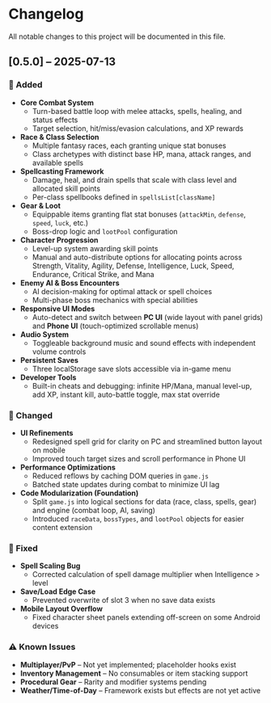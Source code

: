 # Changelog

All notable changes to this project will be documented in this file.

## [0.5.0] – 2025-07-13

### 🚀 Added
- **Core Combat System**  
  - Turn-based battle loop with melee attacks, spells, healing, and status effects  
  - Target selection, hit/miss/evasion calculations, and XP rewards  
- **Race & Class Selection**  
  - Multiple fantasy races, each granting unique stat bonuses  
  - Class archetypes with distinct base HP, mana, attack ranges, and available spells  
- **Spellcasting Framework**  
  - Damage, heal, and drain spells that scale with class level and allocated skill points  
  - Per-class spellbooks defined in `spellsList[className]`  
- **Gear & Loot**  
  - Equippable items granting flat stat bonuses (`attackMin`, `defense`, `speed`, `luck`, etc.)  
  - Boss-drop logic and `lootPool` configuration  
- **Character Progression**  
  - Level-up system awarding skill points  
  - Manual and auto-distribute options for allocating points across Strength, Vitality, Agility, Defense, Intelligence, Luck, Speed, Endurance, Critical Strike, and Mana  
- **Enemy AI & Boss Encounters**  
  - AI decision-making for optimal attack or spell choices  
  - Multi-phase boss mechanics with special abilities  
- **Responsive UI Modes**  
  - Auto-detect and switch between **PC UI** (wide layout with panel grids) and **Phone UI** (touch-optimized scrollable menus)  
- **Audio System**  
  - Toggleable background music and sound effects with independent volume controls  
- **Persistent Saves**  
  - Three localStorage save slots accessible via in-game menu  
- **Developer Tools**  
  - Built-in cheats and debugging: infinite HP/Mana, manual level-up, add XP, instant kill, auto-battle toggle, max stat override  

### 🔄 Changed
- **UI Refinements**  
  - Redesigned spell grid for clarity on PC and streamlined button layout on mobile  
  - Improved touch target sizes and scroll performance in Phone UI  
- **Performance Optimizations**  
  - Reduced reflows by caching DOM queries in `game.js`  
  - Batched state updates during combat to minimize UI lag  
- **Code Modularization (Foundation)**  
  - Split `game.js` into logical sections for data (race, class, spells, gear) and engine (combat loop, AI, saving)  
  - Introduced `raceData`, `bossTypes`, and `lootPool` objects for easier content extension  

### 🐛 Fixed
- **Spell Scaling Bug**  
  - Corrected calculation of spell damage multiplier when Intelligence > level  
- **Save/Load Edge Case**  
  - Prevented overwrite of slot 3 when no save data exists  
- **Mobile Layout Overflow**  
  - Fixed character sheet panels extending off-screen on some Android devices  

### ⚠️ Known Issues
- **Multiplayer/PvP** – Not yet implemented; placeholder hooks exist  
- **Inventory Management** – No consumables or item stacking support  
- **Procedural Gear** – Rarity and modifier systems pending  
- **Weather/Time-of-Day** – Framework exists but effects are not yet active  
